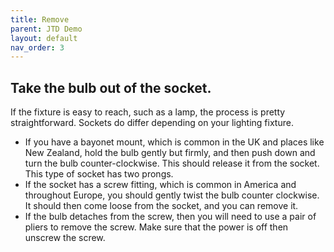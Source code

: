 ```yaml
---
title: Remove
parent: JTD Demo
layout: default
nav_order: 3
---
```


## Take the bulb out of the socket.

If the fixture is easy to reach, such as a lamp, the process is pretty straightforward. Sockets do differ depending on your lighting fixture.

  * If you have a bayonet mount, which is common in the UK and places like New Zealand, hold the bulb gently but firmly, and then push down and turn the bulb counter-clockwise. This should release it from the socket. This type of socket has two prongs.
  * If the socket has a screw fitting, which is common in America and throughout Europe, you should gently twist the bulb counter clockwise. It should then come loose from the socket, and you can remove it.
  * If the bulb detaches from the screw, then you will need to use a pair of pliers to remove the screw. Make sure that the power is off then unscrew the screw. 